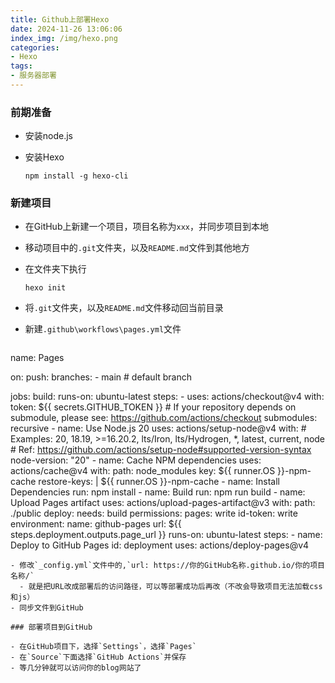 ```yaml
---
title: Github上部署Hexo
date: 2024-11-26 13:06:06
index_img: /img/hexo.png
categories:
- Hexo
tags:
- 服务器部署
---
```


### 前期准备

- 安装node.js
- 安装Hexo
  
  ```shell
  npm install -g hexo-cli
  ```

### 新建项目

- 在GitHub上新建一个项目，项目名称为`xxx`，并同步项目到本地
- 移动项目中的`.git`文件夹，以及`README.md`文件到其他地方
- 在文件夹下执行
  
  ```shell
  hexo init
  ```
- 将`.git`文件夹，以及`README.md`文件移动回当前目录
- 新建`.github\workflows\pages.yml`文件
  
  ```
name: Pages

on:
  push:
    branches:
      - main # default branch

jobs:
  build:
    runs-on: ubuntu-latest
    steps:
      - uses: actions/checkout@v4
        with:
          token: ${{ secrets.GITHUB_TOKEN }}
          # If your repository depends on submodule, please see: https://github.com/actions/checkout
          submodules: recursive
      - name: Use Node.js 20
        uses: actions/setup-node@v4
        with:
          # Examples: 20, 18.19, >=16.20.2, lts/Iron, lts/Hydrogen, *, latest, current, node
          # Ref: https://github.com/actions/setup-node#supported-version-syntax
          node-version: "20"
      - name: Cache NPM dependencies
        uses: actions/cache@v4
        with:
          path: node_modules
          key: ${{ runner.OS }}-npm-cache
          restore-keys: |
            ${{ runner.OS }}-npm-cache
      - name: Install Dependencies
        run: npm install
      - name: Build
        run: npm run build
      - name: Upload Pages artifact
        uses: actions/upload-pages-artifact@v3
        with:
          path: ./public
  deploy:
    needs: build
    permissions:
      pages: write
      id-token: write
    environment:
      name: github-pages
      url: ${{ steps.deployment.outputs.page_url }}
    runs-on: ubuntu-latest
    steps:
      - name: Deploy to GitHub Pages
        id: deployment
        uses: actions/deploy-pages@v4

  ```
- 修改`_config.yml`文件中的,`url: https://你的GitHub名称.github.io/你的项目名称/`
	- 就是把URL改成部署后的访问路径，可以等部署成功后再改（不改会导致项目无法加载css和js）
- 同步文件到GitHub

### 部署项目到GitHub

- 在GitHub项目下，选择`Settings`，选择`Pages`
- 在`Source`下面选择`GitHub Actions`并保存
- 等几分钟就可以访问你的blog网站了

